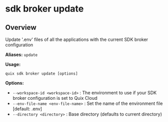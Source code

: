 # sdk broker update

## Overview

Update '.env' files of all the applications with the current SDK broker configuration

**Aliases:** `update`

**Usage:**

```
quix sdk broker update [options]
```

**Options:**

- `--workspace-id <workspace-id>` : The environment to use if your SDK broker configuration is set to Quix Cloud
- `--env-file-name <env-file-name>` : Set the name of the environment file [default: .env]
- `--directory <directory>` : Base directory (defaults to current directory)

